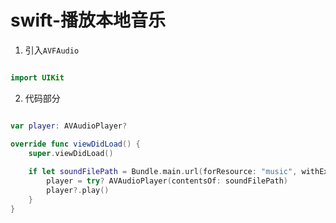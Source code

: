 # swift-播放本地音乐

1. 引入```AVFAudio```

``` swift

import UIKit

```

2. 代码部分

``` swift

var player: AVAudioPlayer?

override func viewDidLoad() {
	super.viewDidLoad()
	
	if let soundFilePath = Bundle.main.url(forResource: "music", withExtension: "mp3") {
		player = try? AVAudioPlayer(contentsOf: soundFilePath)
		player?.play()
	}
}

```

